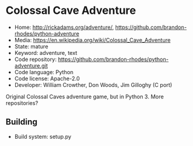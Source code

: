 # Colossal Cave Adventure

- Home: http://rickadams.org/adventure/, https://github.com/brandon-rhodes/python-adventure
- Media: https://en.wikipedia.org/wiki/Colossal_Cave_Adventure
- State: mature
- Keyword: adventure, text
- Code repository: https://github.com/brandon-rhodes/python-adventure.git
- Code language: Python
- Code license: Apache-2.0
- Developer: William Crowther, Don Woods, Jim Gilloghy (C port)

Original Colossal Caves adventure game, but in Python 3.
More repositories?

## Building

- Build system: setup.py

